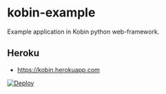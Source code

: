 # kobin-example

Example application in Kobin python web-framework.


## Heroku

- https://kobin.herokuapp.com

[![Deploy](https://www.herokucdn.com/deploy/button.svg)](https://heroku.com/deploy)
